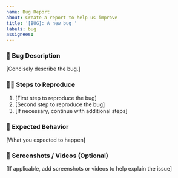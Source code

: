 ```yaml
---
name: Bug Report
about: Create a report to help us improve
title: '[BUG]: A new bug '
labels: bug
assignees:
---
```


### 🐛 Bug Description

[Concisely describe the bug.]

### 🚶‍♂️ Steps to Reproduce

1. [First step to reproduce the bug]
2. [Second step to reproduce the bug]
3. [If necessary, continue with additional steps]

### 🤔 Expected Behavior

[What you expected to happen]

### 📸 Screenshots / Videos (Optional)

[If applicable, add screenshots or videos to help explain the issue]
